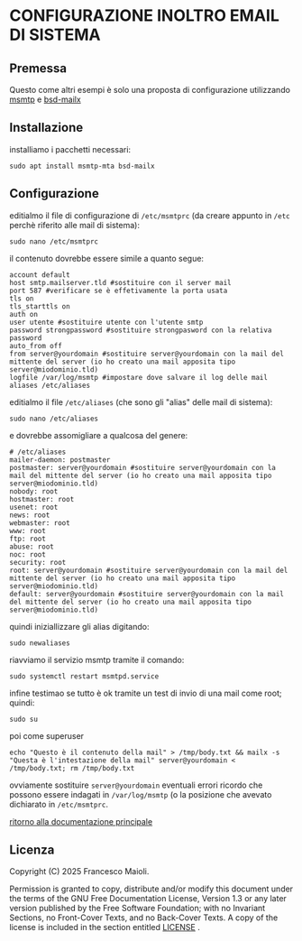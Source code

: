 # CONFIGURAZIONE INOLTRO EMAIL DI SISTEMA

## Premessa
Questo come altri esempi è solo una proposta di configurazione utilizzando [msmtp](https://wiki.debian.org/msmtp) e [bsd-mailx](https://manpages.debian.org/stable/bsd-mailx/bsd-mailx.1.en.html)

## Installazione
installiamo i pacchetti necessari:

```sudo apt install msmtp-mta bsd-mailx```

## Configurazione

editialmo il file di configurazione di `/etc/msmtprc` (da creare appunto in `/etc` perchè riferito alle mail di sistema):
```
sudo nano /etc/msmtprc
```
il contenuto dovrebbe essere simile a quanto segue:
```
account default
host smtp.mailserver.tld #sostituire con il server mail
port 587 #verificare se è effetivamente la porta usata
tls on
tls_starttls on
auth on
user utente #sostituire utente con l'utente smtp
password strongpassword #sostituire strongpasword con la relativa password
auto_from off
from server@yourdomain #sostituire server@yourdomain con la mail del mittente del server (io ho creato una mail apposita tipo server@miodominio.tld)
logfile /var/log/msmtp #impostare dove salvare il log delle mail
aliases /etc/aliases
```
editialmo il file `/etc/aliases` (che sono gli "alias" delle mail di sistema):
```
sudo nano /etc/aliases
```
e dovrebbe assomigliare a qualcosa del genere:
```
# /etc/aliases
mailer-daemon: postmaster
postmaster: server@yourdomain #sostituire server@yourdomain con la mail del mittente del server (io ho creato una mail apposita tipo server@miodominio.tld)
nobody: root
hostmaster: root
usenet: root
news: root
webmaster: root
www: root
ftp: root
abuse: root
noc: root
security: root
root: server@yourdomain #sostituire server@yourdomain con la mail del mittente del server (io ho creato una mail apposita tipo server@miodominio.tld)
default: server@yourdomain #sostituire server@yourdomain con la mail del mittente del server (io ho creato una mail apposita tipo server@miodominio.tld)
```
quindi iniziallizzare gli alias digitando:
```
sudo newaliases
```
riavviamo il servizio msmtp tramite il comando:
```
sudo systemctl restart msmtpd.service
```
infine testimao se tutto è ok tramite un test di invio di una mail come root; quindi:
```
sudo su
```
poi come superuser
```
echo "Questo è il contenuto della mail" > /tmp/body.txt && mailx -s "Questa è l'intestazione della mail" server@yourdomain < /tmp/body.txt; rm /tmp/body.txt
```
ovviamente sostituire `server@yourdomain`
eventuali errori ricordo che possono essere indagati in `/var/log/msmtp` (o la posizione che avevato dichiarato in `/etc/msmtprc`.

[ritorno alla documentazione principale](inizio.md)

## Licenza
Copyright (C)  2025  Francesco Maioli.

Permission is granted to copy, distribute and/or modify this document under the terms of the GNU Free Documentation License, Version 1.3 or any later version published by the Free Software Foundation; with no Invariant Sections, no Front-Cover Texts, and no Back-Cover Texts.
A copy of the license is included in the section entitled [LICENSE](LICENSE.md) .
